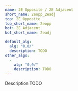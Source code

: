 ```yaml
---
name: 2E Opposite / 2E Adjacent
short_name: 2eopp_2eadj
top: 2E Opposite
top_short_name: 2eopp
bot: 2E Adjacent
bot_short_name: 2eadj

default_alg:
  alg: "0,0/"
  description: TODO
other_algs:
  -
    alg: "0,0/"
    description: TODO
---
```


Description TODO

